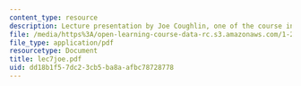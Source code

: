 ```yaml
---
content_type: resource
description: Lecture presentation by Joe Coughlin, one of the course instructors.
file: /media/https%3A/open-learning-course-data-rc.s3.amazonaws.com/1-253j-transportation-policy-and-environmental-limits-spring-2004/dd18b1f57dc23cb5ba8aafbc78728778_lec7joe.pdf
file_type: application/pdf
resourcetype: Document
title: lec7joe.pdf
uid: dd18b1f5-7dc2-3cb5-ba8a-afbc78728778
---
```

